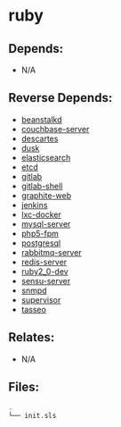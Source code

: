 # ruby

## Depends:

  -  N/A

## Reverse Depends:

  -  [beanstalkd](/salt/beanstalkd)
  -  [couchbase-server](/salt/couchbase-server)
  -  [descartes](/salt/descartes)
  -  [dusk](/salt/dusk)
  -  [elasticsearch](/salt/elasticsearch)
  -  [etcd](/salt/etcd)
  -  [gitlab](/salt/gitlab)
  -  [gitlab-shell](/salt/gitlab-shell)
  -  [graphite-web](/salt/graphite-web)
  -  [jenkins](/salt/jenkins)
  -  [lxc-docker](/salt/lxc-docker)
  -  [mysql-server](/salt/mysql-server)
  -  [php5-fpm](/salt/php5-fpm)
  -  [postgresql](/salt/postgresql)
  -  [rabbitmq-server](/salt/rabbitmq-server)
  -  [redis-server](/salt/redis-server)
  -  [ruby2\_0-dev](/salt/ruby2_0-dev)
  -  [sensu-server](/salt/sensu-server)
  -  [snmpd](/salt/snmpd)
  -  [supervisor](/salt/supervisor)
  -  [tasseo](/salt/tasseo)

## Relates:

  -  N/A

## Files:

```bash
.
└── init.sls
```

